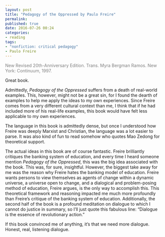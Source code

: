 ```yaml
---
layout: post
title: "Pedagogy of the Oppressed by Paulo Freire"
permalink:
published: true
date: 2016-07-26 00:24
categories:
- reading
tags:
- "nonfiction: critical pedagogy"
- Paulo Freire
---
```


<p style="color: gray;">New Revised 20th-Anniversary Edition. Trans. Myra Bergman Ramos. New York: Continuum, 1997.</p>

Great book.

Admittedly, *Pedagogy of the Oppressed* suffers from a death of real-world examples. This, however, might not be a great sin, for I found the dearth of examples to help me apply the ideas to my own experiences. Since Freire comes from a very different cultural context than me, I think that if he had included more of his real-life examples, this book would have felt less applicable to my own experiences.

The language in this book is admittedly dense, but once I understood how Freire was deeply Marxist and Christian, the language was a lot easier to parse. It was also kind of fun to read somehow who quotes Mao Zedong for theoretical support.

The actual ideas in this book are of course fantastic. Freire brilliantly critiques the banking system of education, and every time I heard someone mention *Pedagogy of the Oppressed*, this was the big idea associated with the book. This was, for sure, insightful. However, the biggest take away for me was the reason why Freire hates the banking model of education. Freire wants persons to view themselves as agents of change within a dynamic universe, a universe open to change, and a dialogical and problem-posing method of education, Freire argues, is the only way to accomplish this. This theoretical framework and reasoning impacted me much more profoundly than Freire’s critique of the banking system of education. Additionally, the second half of the book is a profound meditation on dialogue to which I cannot do justice in summary, so I’ll just quote this fabulous line: “Dialogue is the essence of revolutionary action.”

If this book convinced me of anything, it’s that we need more dialogue. Honest, real, listening dialogue.
